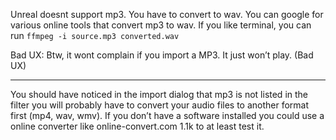 Unreal doesnt support mp3. You have to convert to wav. You can google for various online tools that convert mp3 to wav. If you like terminal, you can run `ffmpeg -i source.mp3 converted.wav`

Bad UX: Btw, it wont complain if you import a MP3. It just won’t play. (Bad UX)

---

You should have noticed in the import dialog that mp3 is not listed in the filter you will probably have to convert your audio files to another format first (mp4, wav, wmv). If you don’t have a software installed you could use a online converter like online-convert.com 1.1k to at least test it.
